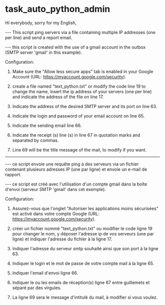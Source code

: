 # task_auto_python_admin
Hi everybody, sorry for my English,

--- This script ping servers via a file containing multiple IP addresses (one per line) and send a report email.

--- this script is created with the use of a gmail account in the outbox (SMTP server 'gmail' in this example).

Configuration:

1) Make sure the "Allow less secure apps" tab is enabled in your Google Account (URL: https://myaccount.google.com/security).

2) create a file named "text_python.txt" or modify the code line 19 to change the name, insert the ip address of your servers (one per line) and indicate the address of the file on line 17.

3) Indicate the address of the desired SMTP server and its port on line 63.

4) Indicate the login and password of your email account on line 65.

5) Indicate the sending email line 66.

6) Indicate the receipt (s) line (s) in line 67 in quotation marks and separated by commas.

7) Line 69 will be the title message of the mail, to modify if you want.

------------------------------------------------------------------------------------------------------
--- ce script envoie une requête ping à des serveurs via un fichier contenant plusieurs adresses IP (une par ligne) et envoie un e-mail de rapport.

--- ce script est créé avec l'utilisation d'un compte gmail dans la boîte d'envoi (serveur SMTP 'gmail' dans cet exemple).

Configuration:

1) Assurez-vous que l'onglet "Autoriser les applications moins sécurisées" est activé dans votre compte Google (URL: https://myaccount.google.com/security).

2) créer un fichier nommé "text_python.txt" ou modifier le code ligne 19 pour changer le nom, y déposer l'adresse ip de vos serveurs (une par ligne) et indiquer l'adresse du fichier à la ligne 17.

3) Indiquer l'adresse du serveur smtp souhaité ainsi que son port à la ligne 63.

4) Indiquer le login et le mot de passe de votre compte mail à la ligne 65.

5) Indiquer l'email d'envoi ligne 66.

6) Indiquer le ou les emails de réception(s) ligne 67 entre guillemets et séparé par des virgules.

7) La ligne 69 sera le message d'intitulé du mail, à modifier si vous voulez.
